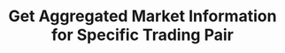 ---
title: Get Aggregated Market Information for Specific Trading Pair
position_number: 16
type: get
description: /az/future/market/v1/public/q/agg-ticker
parameters:
    -
        name: symbol
        type: string
        mandatory: true
        default: N/A
        description: Trading pair
        ranges:
content_markdown: Note：This method does not require a signature.
left_code_blocks:
    -
        code_block: "public void getKLine() {\r\n\tString text = HttpUtil.get(URL + \"/data/api/az/future/market/v1/getKLine?market=btc_usdt&type=1min&since=0\");\r\n\tSystem.out.println(text);\r\n}"
        title: Java
        language: java
right_code_blocks:
  - code_block: |-
      {
        "error": {
          "code": "",
          "msg": ""
        },
        "msgInfo": "",
        "result": {
          "a": "", //24h volume
          "ap": "", //ask price
          "bp": "", //bid price
          "c": "", //Latest price
          "h": "", //Highest price in 24 hours
          "i": "", //index price
          "l": "", //Lowest price in 24 hours
          "m": "", //mark price
          "o": "", //The first transaction price 24 hours ago
          "r": "", //24h price fluctuation limit
          "s": "", //Trading pair
          "t": 0, //Time
          "v": "" //24h Turnover
        },
        "returnCode": 0
      }
    title: Response
    language: json
---